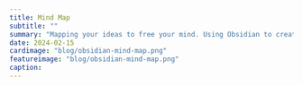 ```yaml
---
title: Mind Map
subtitle: ""
summary: "Mapping your ideas to free your mind. Using Obsidian to create a clear vision of what is needed to be done."
date: 2024-02-15
cardimage: "blog/obsidian-mind-map.png"
featureimage: "blog/obsidian-mind-map.png"
caption: 
---
```

